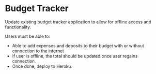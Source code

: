 # Budget Tracker

Update existing budget tracker application to allow for offline access and functionality.

Users must be able to:
* Able to add expenses and deposits to their budget with or without connection to the internet
* If user is offline, the total should be updated once user regains connection.
* Once done, deploy to Heroku.
